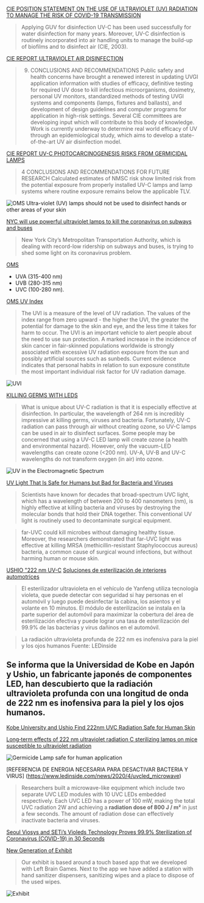 [CIE POSITION STATEMENT ON THE USE OF ULTRAVIOLET (UV) RADIATION TO MANAGE THE RISK OF COVID-19 TRANSMISSION](http://cie.co.at/publications/cie-position-statement-use-ultraviolet-uv-radiation-manage-risk-covid-19-transmission)

> Applying GUV for disinfection
UV-C has been used successfully for water disinfection for many years. Moreover, UV-C disinfection is routinely incorporated into air handling units to manage the build-up of biofilms and to disinfect air (CIE, 2003).

[CIE REPORT ULTRAVIOLET AIR DISINFECTION](http://files.cie.co.at/cie155-2003%20(free%20copy%20March%202020).pdf)

> 9. CONCLUSIONS AND RECOMMENDATIONS
Public safety and health concerns have brought a renewed interest in updating UVGI
application information with studies of efficacy, definitive testing for required UV dose to kill
infectious microorganisms, dosimetry, personal UV monitors, standardized methods of testing
UVGI systems and components (lamps, fixtures and ballasts), and development of design
guidelines and computer programs for application in high-risk settings. Several CIE
committees are developing input which will contribute to this body of knowledge. Work is
currently underway to determine real world efficacy of UV through an epidemiological study,
which aims to develop a state-of-the-art UV air disinfection model. 

[CIE REPORT UV-C PHOTOCARCINOGENESIS RISKS FROM GERMICIDAL LAMPS](http://files.cie.co.at/cie187-2010%20(free%20copy%20March%202020).pdf)

> 4 CONCLUSIONS AND RECOMMENDATIONS FOR FUTURE RESEARCH
Calculated estimates of NMSC risk show limited risk from the potential exposure from
properly installed UV-C lamps and lamp systems where routine exposure remains below the
applicable TLV. 

![OMS Ultra-violet (UV) lamps should not be used to disinfect hands or other areas of your skin](https://www.who.int/images/default-source/health-topics/coronavirus/myth-busters/mb---uv-light-edited.png?sfvrsn=14c7467d_2)

[NYC will use powerful ultraviolet lamps to kill the coronavirus on subways and buses](https://www.theverge.com/2020/5/4/21246491/nyc-mta-ultraviolet-light-uvc-subway-bus-coronavirus)
> New York City’s Metropolitan Transportation Authority, which is dealing with record-low ridership on subways and buses, is trying to shed some light on its coronavirus problem.

[OMS](https://www.who.int/uv/uv_and_health/en/ "Ultraviolet radiation and health")

* UVA (315-400 nm)
* UVB (280-315 nm)
* UVC (100-280 nm).

[OMS UV Index](https://www.who.int/uv/intersunprogramme/activities/uv_index/en/)

> The UVI is a measure of the level of UV radiation.
The values of the index range from zero upward - the higher the UVI, the greater the potential for damage to the skin and eye, and the less time it takes for harm to occur.
The UVI is an important vehicle to alert people about the need to use sun protection.
A marked increase in the incidence of skin cancer in fair-skinned populations worldwide is strongly associated with excessive UV radiation exposure from the sun and possibly artificial sources such as sunbeds. Current evidence indicates that personal habits in relation to sun exposure constitute the most important individual risk factor for UV radiation damage.

![UVI](https://www.who.int/uv/intersunprogramme/activities/en/uvcodes.jpg)

[KILLING GERMS WITH LEDS](https://materion.com/resource-center/newsletters/materials-news-stats-and-chats/killing-germs-with-leds)

> What is unique about UV-C radiation is that it is especially effective at disinfection. In particular, the wavelength of 264 nm is incredibly impressive at killing germs, viruses and bacteria. Fortunately, UV-C radiation can pass through air without creating ozone, so UV-C lamps can be used in air to disinfect surfaces. Some people may be concerned that using a UV-C LED lamp will create ozone (a health and environmental hazard).   However, only the vacuum-LED wavelengths can create ozone (<200 nm). UV-A, UV-B and UV-C wavelengths do not transform oxygen (in air) into ozone.

![UV in the Electromagnetic Spectrum](https://materion.com/-/media/images/business-units/advanced-materials-group/me/newsletter-images-2016_targeted-emails/uv-in-electromagnetic-spectrum_600.jpg?la=en&hash=A30103FD712FBA4B4D055B82197580FC)

[UV Light That Is Safe for Humans but Bad for Bacteria and Viruses](https://www.genengnews.com/topics/translational-medicine/uv-light-that-is-safe-for-humans-but-bad-for-bacteria-and-viruses/)

> Scientists have known for decades that broad-spectrum UVC light, which has a wavelength of between 200 to 400 nanometers (nm), is highly effective at killing bacteria and viruses by destroying the molecular bonds that hold their DNA together. This conventional UV light is routinely used to decontaminate surgical equipment.

> far-UVC could kill microbes without damaging healthy tissue. Moreover, the researchers demonstrated that far-UVC light was effective at killing MRSA (methicillin-resistant Staphylococcus aureus) bacteria, a common cause of surgical wound infections, but without harming human or mouse skin.

[USHIO "222 nm UV-C](https://www.ushio.co.jp/en/)
[Soluciones de esterilización de interiores automotrices](http://www.siscmag.com/news/show-3209.html)
> El esterilizador ultravioleta en el vehículo de Yanfeng utiliza tecnología violeta, que puede detectar con seguridad si hay personas en el automóvil y luego puede desinfectar la cabina, los asientos y el volante en 10 minutos. El módulo de esterilización se instala en la parte superior del automóvil para maximizar la cobertura del área de esterilización efectiva y puede lograr una tasa de esterilización del 99.9% de las bacterias y virus dañinos en el automóvil.

> La radiación ultravioleta profunda de 222 nm es inofensiva para la piel y los ojos humanos Fuente: LEDinside

## Se informa que la Universidad de Kobe en Japón y Ushio, un fabricante japonés de componentes LED, han descubierto que la radiación ultravioleta profunda con una longitud de onda de 222 nm es inofensiva para la piel y los ojos humanos.
[Kobe University and Ushio Find 222nm UVC Radiation Safe for Human Skin](https://www.ledinside.com/news/2020/4/222nm_uvc_harmless)


[Long‐term effects of 222 nm ultraviolet radiation C sterilizing lamps on mice susceptible to ultraviolet radiation](https://onlinelibrary.wiley.com/doi/abs/10.1111/php.13269)


![Germicide Lamp safe for human application](http://www.siscmag.com/upload/202004/14/202004141333273138.jpg)

[REFERENCIA DE ENERGIA NECESARIA PARA DESACTIVAR BACTERIA Y VIRUS] (https://www.ledinside.com/news/2020/4/uvcled_microwave)
> Researchers built a microwave-like equipment which include two separate UVC LED modules with 10 UVC LEDs embedded respectively. Each UVC LED has a power of 100 mW, making the total UVC radiation 2W and achieving a **radiation dose of 800 J / m²** in just a few seconds. The amount of radiation dose can effectively inactivate bacteria and viruses.

[Seoul Viosys and SETi’s Violeds Technology Proves 99.9% Sterilization of Coronavirus (COVID-19) in 30 Seconds](https://www.ledinside.com/news/2020/4/uvled_seoulviosys_seti)

[New Generation of Exhibit](https://www.lrdesignbuild.com/blog/2020/4/2/sanitize-help-stop-the-spread-of-viruses-and-germs)

> Our exhibit is based around a touch based app that we developed with Left Brain Games.  Next to the app we have added a station with hand sanitizer dispensers, sanitizing wipes and a place to dispose of the used wipes.

![Exhibit](https://images.squarespace-cdn.com/content/v1/53b5d2a1e4b0f56649f6112a/1585859311441-834757DKHPBR2WU73U1F/ke17ZwdGBToddI8pDm48kDep9qb9-272I3GphUMymZ97gQa3H78H3Y0txjaiv_0fDoOvxcdMmMKkDsyUqMSsMWxHk725yiiHCCLfrh8O1z4YTzHvnKhyp6Da-NYroOW3ZGjoBKy3azqku80C789l0mC7VQwPzsd1MRVdmB3-kIH_DCvRn5vcaj_pubFDG151y_hbKz61-xfeiJ18wuDJAg/Sanitize+-+LR+Design%2BBuild+-+Science+Kinetics.png?format=1500w)
